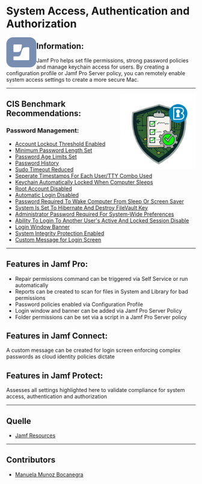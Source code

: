 # System Access, Authentication and Authorization

<img align= "left" src="https://github.com/apfelwerk/JamfProtectInsights/blob/main/Extra/Jamf%20Logo.png" width="80">

## Information:
Jamf Pro helps set file permissions, strong password policies and manage keychain access for users. By creating a configuration profile or Jamf Pro Server policy, you can remotely enable system access settings to create a more secure Mac.

----

<img align= "right" src="https://github.com/apfelwerk/JamfProtectInsights/blob/main/Extra/CIS-macOS-Security.png" width="200">

## CIS Benchmark Recommendations:

### Password Management:
* [Account Lockout Threshold Enabled](https://github.com/apfelwerk/JamfProtectInsights/blob/main/AuthorizationType/CIS_5.2.1_Account%20Lockout%20Threshold%20Enabled/FirstInfo_5.2.1.md)
* [Minimum Password Length Set](https://github.com/apfelwerk/JamfProtectInsights/blob/main/AuthorizationType/CIS_5.2.2_Minimum%20Password%20Length%20Set/FirstInfo_5.2.2.md)
* [Password Age Limits Set](https://github.com/apfelwerk/JamfProtectInsights/blob/main/AuthorizationType/CIS_5.2.7_Password%20Age%20Limits%20Set/FirstInfo_5.2.7.md)
* [Password History](https://github.com/apfelwerk/JamfProtectInsights/blob/main/AuthorizationType/CIS_5.2.8_Password%20History/FirstInfo_5.2.8.md)
* [Sudo Timeout Reduced](https://github.com/apfelwerk/JamfProtectInsights/blob/main/AuthorizationType/CIS_5.3_Sudo%20Timeout%20Reduced/FirstInfo_5.3.md)
* [Seperate Timestamps For Each User/TTY Combo Used](https://github.com/apfelwerk/JamfProtectInsights/blob/main/AuthorizationType/CIS_5.4_Seperate%20Timestamps%20For%20Each%20User:TTY%20Combo%20Used/FirstInfo_5.4.md)
* [Keychain Automatically Locked When Computer Sleeps](https://github.com/apfelwerk/JamfProtectInsights/blob/main/AuthorizationType/CIS_5.5_Keychain%20Automatically%20Locked%20When%20Computer%20Sleeps/FirstInfo_5.5.md)
* [Root Account Disabled](https://github.com/apfelwerk/JamfProtectInsights/blob/main/AuthorizationType/CIS_5.6_Root%20Account%20Disabled/FirstInfo_5.6.md)
* [Automatic Login Disabled](https://github.com/apfelwerk/JamfProtectInsights/blob/main/AuthorizationType/CIS_5.7_Automatic%20Login%20Disabled/FirstInfo_5.7.md)
* [Password Required To Wake Computer From Sleep Or Screen Saver](https://github.com/apfelwerk/JamfProtectInsights/blob/main/AuthorizationType/CIS_5.8_Password%20Required%20To%20Wake%20Computer%20From%20Sleep%20Or%20Screen%20Saver/FirstInfo_5.8.md)
* [System Is Set To Hibernate And Destroy FileVault Key](https://github.com/apfelwerk/JamfProtectInsights/blob/main/AuthorizationType/CIS_5.9_System%20Is%20Set%20To%20Hibernate%20And%20Destroy%20FileVault%20Key/FirstInfo_5.9.md)
* [Administrator Password Required For System-Wide Preferences](https://github.com/apfelwerk/JamfProtectInsights/blob/main/AuthorizationType/CIS_5.10_Administrator%20Password%20Required%20For%20System-Wide%20Preferences/FirstInfo_5.10.md)
* [Ability To Login To Another User's Active And Locked Session Disable](https://github.com/apfelwerk/JamfProtectInsights/blob/main/AuthorizationType/CIS_5.11_Ability%20To%20Login%20To%20Another%20User's%20Active%20And%20Locked%20Session%20Disable/FirstInfo_5.11.md)
* [Login Window Banner ](https://github.com/apfelwerk/JamfProtectInsights/blob/main/AuthorizationType/CIS_5.13_Login%20Window%20Banner%20/FirstInfo_5.13.md)
* [System Integrity Protection Enabled](https://github.com/apfelwerk/JamfProtectInsights/blob/main/AuthorizationType/CIS_5.1.2_System%20Integrity%20Protection%20Enabled/FirstInfo_5.1.2.md)
* [Custom Message for Login Screen](https://github.com/apfelwerk/JamfProtectInsights/blob/main/AuthorizationType/CIS_5.12_Custom%20Message%20for%20Login%20Screen/FirstInfo_5.12.md)

-----
## Features in Jamf Pro:

- Repair permissions command can be triggered via Self Service or run automatically
- Reports can be created to scan for files in System and Library for bad permissions
- Password policies enabled via Configuration Profile
- Login window and banner can be added via Jamf Pro Server Policy
- Folder permissions can be set via a script in a Jamf Pro Server policy

## Features in Jamf Connect:

A custom message can be created for login screen enforcing complex passwords as cloud identity policies dictate

## Features in Jamf Protect:

Assesses all settings highlighted here to validate compliance for system access, authentication and authorization

---
## Quelle
* [Jamf Resources](https://www.jamf.com/resources/white-papers/macos-security-checklist/)

----
## Contributors
* [Manuela Munoz Bocanegra](https://github.com/manuelamunoz)